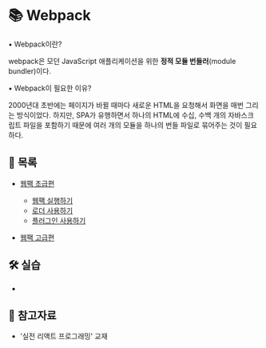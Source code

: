 # 📚 Webpack

▪ Webpack이란?

webpack은 모던 JavaScript 애플리케이션을 위한 **정적 모듈 번들러**(module bundler)이다.

▪ Webpack이 필요한 이유?

2000년대 초반에는 페이지가 바뀔 때마다 새로운 HTML을 요청해서 화면을 매번 그리는 방식이었다. 하지만, SPA가 유행하면서 하나의 HTML에 수십, 수백 개의 자바스크립트 파일을 포함하기 때문에 여러 개의 모듈을 하나의 번들 파일로 묶어주는 것이 필요하다.

## 📃 목록

- [웹팩 초급편](./webpack_beginner.md)

  - [웹팩 실행하기](./webpack_execution.md)
  - [로더 사용하기](./webpack_loader.md)
  - [플러그인 사용하기](./webpack_plugin.md)

- [웹팩 고급편](./webpack_advanced.md)

## 🛠 실습

- []()

## 🔎 참고자료

- '실전 리액트 프로그래밍' 교재
